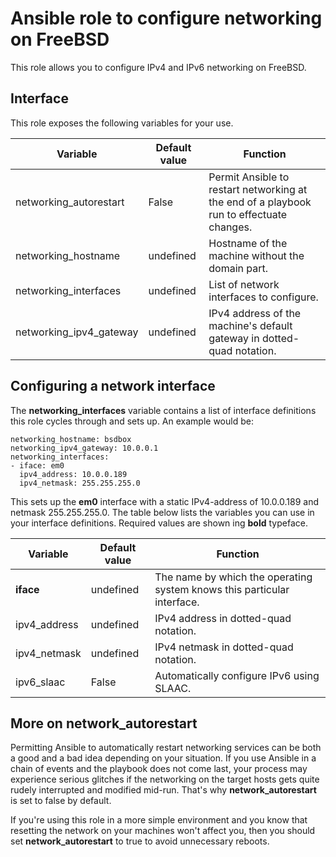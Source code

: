 # Ansible role to configure networking on FreeBSD

This role allows you to configure IPv4 and IPv6 networking on FreeBSD.

## Interface

This role exposes the following variables for your use.

| Variable | Default value | Function |
|----------|---------------|----------|
| networking_autorestart| False | Permit Ansible to restart networking at the end of a playbook run to effectuate changes. |
| networking_hostname | undefined | Hostname of the machine without the domain part. |
| networking_interfaces | undefined | List of network interfaces to configure. |
| networking_ipv4_gateway | undefined | IPv4 address of the machine's default gateway in dotted-quad notation. |

## Configuring a network interface

The **networking_interfaces** variable contains a list of interface definitions this role cycles
through and sets up. An example would be:

```
networking_hostname: bsdbox
networking_ipv4_gateway: 10.0.0.1
networking_interfaces:
- iface: em0
  ipv4_address: 10.0.0.189
  ipv4_netmask: 255.255.255.0
```

This sets up the **em0** interface with a static IPv4-address of 10.0.0.189 and netmask 255.255.255.0.
The table below lists the variables you can use in your interface definitions. Required values are
shown ing **bold** typeface.

| Variable | Default value | Function |
|----------|---------------|----------|
| **iface**    | undefined | The name by which the operating system knows this particular interface. |
| ipv4_address | undefined | IPv4 address in dotted-quad notation. |
| ipv4_netmask | undefined | IPv4 netmask in dotted-quad notation. |
| ipv6_slaac | False | Automatically configure IPv6 using SLAAC. |

## More on network_autorestart

Permitting Ansible to automatically restart networking services can be both a good and a bad idea
depending on your situation. If you use Ansible in a chain of events and the playbook does not come
last, your process may experience serious glitches if the networking on the target hosts gets quite
rudely interrupted and modified mid-run. That's why **network_autorestart** is set to false by default.

If you're using this role in a more simple environment and you know that resetting the network on your
machines won't affect you, then you should set **network_autorestart** to true to avoid unnecessary
reboots.

